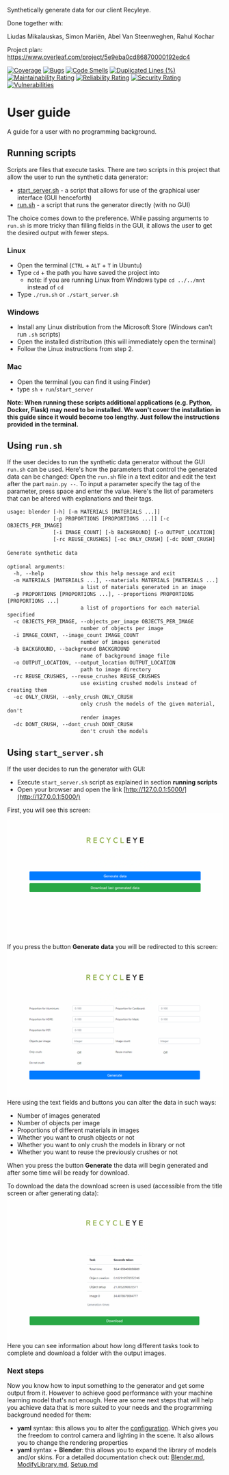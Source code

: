 Synthetically generate data for our client Recyleye.

Done together with: 

Liudas Mikalauskas, Simon Mariën, Abel Van Steenweghen, Rahul Kochar

Project plan: https://www.overleaf.com/project/5e9eba0cd86870000192edc4

[![Coverage](https://sonarcloud.io/api/project_badges/measure?project=tudelt-project&metric=coverage&token=f5d41b95f43e05d080447ad9da895f54d4ebf033)](https://sonarcloud.io/dashboard?id=tudelt-project)
[![Bugs](https://sonarcloud.io/api/project_badges/measure?project=tudelt-project&metric=bugs&token=f5d41b95f43e05d080447ad9da895f54d4ebf033)](https://sonarcloud.io/dashboard?id=tudelt-project)
[![Code Smells](https://sonarcloud.io/api/project_badges/measure?project=tudelt-project&metric=code_smells&token=f5d41b95f43e05d080447ad9da895f54d4ebf033)](https://sonarcloud.io/dashboard?id=tudelt-project)
[![Duplicated Lines (%)](https://sonarcloud.io/api/project_badges/measure?project=tudelt-project&metric=duplicated_lines_density&token=f5d41b95f43e05d080447ad9da895f54d4ebf033)](https://sonarcloud.io/dashboard?id=tudelt-project)
[![Maintainability Rating](https://sonarcloud.io/api/project_badges/measure?project=tudelt-project&metric=sqale_rating&token=f5d41b95f43e05d080447ad9da895f54d4ebf033)](https://sonarcloud.io/dashboard?id=tudelt-project)
[![Reliability Rating](https://sonarcloud.io/api/project_badges/measure?project=tudelt-project&metric=reliability_rating&token=f5d41b95f43e05d080447ad9da895f54d4ebf033)](https://sonarcloud.io/dashboard?id=tudelt-project)
[![Security Rating](https://sonarcloud.io/api/project_badges/measure?project=tudelt-project&metric=security_rating&token=f5d41b95f43e05d080447ad9da895f54d4ebf033)](https://sonarcloud.io/dashboard?id=tudelt-project)
[![Vulnerabilities](https://sonarcloud.io/api/project_badges/measure?project=tudelt-project&metric=vulnerabilities&token=f5d41b95f43e05d080447ad9da895f54d4ebf033)](https://sonarcloud.io/dashboard?id=tudelt-project)

# User guide
A guide for a user with no programming background.

## Running scripts
Scripts are files that execute tasks. There are two scripts in this project that allow the user to run the synthetic data generator:
* [start_server.sh](start_server.sh) - a script that allows for use of the graphical user interface (GUI henceforth)
* [run.sh](run.sh) - a script that runs the generator directly (with no GUI)

The choice comes down to the preference. While passing arguments to `run.sh` is more tricky than filling fields in the GUI, it allows the user to get the desired output with fewer steps. 

### Linux
* Open the terminal (`CTRL` + `ALT` + `T` in Ubuntu)
* Type `cd` + the path you have saved the project into
    * note: if you are running Linux from Windows type `cd ../../mnt` instead of `cd`
* Type `./run.sh` or `./start_server.sh`

### Windows
* Install any Linux distribution from the Microsoft Store (Windows can't run `.sh` scripts)
* Open the installed distribution (this will immediately open the terminal)
* Follow the Linux instructions from step 2.

### Mac
* Open the terminal (you can find it using Finder)
* type `sh` + `run`/`start_server`

__Note: When running these scripts additional applications (e.g. Python, Docker, Flask) may need to be installed.
We won't cover the installation in this guide since it would become too lengthy.
Just follow the instructions provided in the terminal.__

## Using `run.sh`
If the user decides to run the synthetic data generator without the GUI `run.sh` can be used.
Here's how the parameters that control the generated data can be changed:
Open the `run.sh` file in a text editor and edit the text after the part `main.py --`. To input a parameter specify the tag of the parameter, press space and enter the value. Here's the list of parameters that can be altered with explanations and their tags. 
```shell script
usage: blender [-h] [-m MATERIALS [MATERIALS ...]]
               [-p PROPORTIONS [PROPORTIONS ...]] [-c OBJECTS_PER_IMAGE]
               [-i IMAGE_COUNT] [-b BACKGROUND] [-o OUTPUT_LOCATION]
               [-rc REUSE_CRUSHES] [-oc ONLY_CRUSH] [-dc DONT_CRUSH]

Generate synthetic data

optional arguments:
  -h, --help            show this help message and exit
  -m MATERIALS [MATERIALS ...], --materials MATERIALS [MATERIALS ...]
                        a list of materials generated in an image
  -p PROPORTIONS [PROPORTIONS ...], --proportions PROPORTIONS [PROPORTIONS ...]
                        a list of proportions for each material specified
  -c OBJECTS_PER_IMAGE, --objects_per_image OBJECTS_PER_IMAGE
                        number of objects per image
  -i IMAGE_COUNT, --image_count IMAGE_COUNT
                        number of images generated
  -b BACKGROUND, --background BACKGROUND
                        name of background image file
  -o OUTPUT_LOCATION, --output_location OUTPUT_LOCATION
                        path to image directory
  -rc REUSE_CRUSHES, --reuse_crushes REUSE_CRUSHES
                        use existing crushed models instead of creating them
  -oc ONLY_CRUSH, --only_crush ONLY_CRUSH
                        only crush the models of the given material, don't
                        render images
  -dc DONT_CRUSH, --dont_crush DONT_CRUSH
                        don't crush the models
```
## Using `start_server.sh`
If the user decides to run the generator with GUI:
* Execute `start_server.sh` script  as explained in section **running scripts**
* Open your browser and open the link [http://127.0.0.1:5000/](http://127.0.0.1:5000/)

First, you will see this screen:
![Title screen](Documentation/screens/index.png)
If you press the button **Generate data** you will be redirected to this screen:
![Generate screen](Documentation/screens/generate.png)
Here using the text fields and buttons you can alter the data in such ways:
* Number of images generated
* Number of objects per image
* Proportions of different materials in images
* Whether you want to crush objects or not
* Whether you want to only crush the models in library or not
* Whether you want to reuse the previously crushes or not

When you press the button **Generate** the data will begin generated and after some time
will be ready for download.

To download the data the download screen is used (accessible from the title screen or after generating data):
![Download screen](Documentation/screens/download.png)
Here you can see information about how long different tasks took to complete and download a
folder with the output images.

### Next steps
Now you know how to input something to the generator and get some output from it. However to achieve
good performance with your machine learning model that's not enough. Here are some next
steps that will help you achieve data that is more suited to your needs and the programming
background needed for them:
* **yaml** syntax: this allows you to alter the [configuration](configuration.yaml). Which gives
you the freedom to control camera and lighting in the scene. It also allows you to change the rendering properties
* **yaml** syntax + **Blender**: this allows you to expand the library of models and/or skins. For a
detailed documentation check out: [Blender.md](Documentation/Blender.md), [ModifyLibrary.md](Documentation/ModifyLibrary.md), [Setup.md](Documentation/Setup.md)
